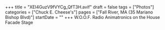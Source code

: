 +++
title = "XEI4GuzV9fVYCg_QfT3H.avif"
draft = false
tags = ["Photos"]
categories = ["Chuck E. Cheese's"]
pages = ["Fall River, MA (35 Mariano Bishop Blvd)"]
startDate = ""
+++
W.O.O.F. Radio Animatronics on the House Facade Stage
